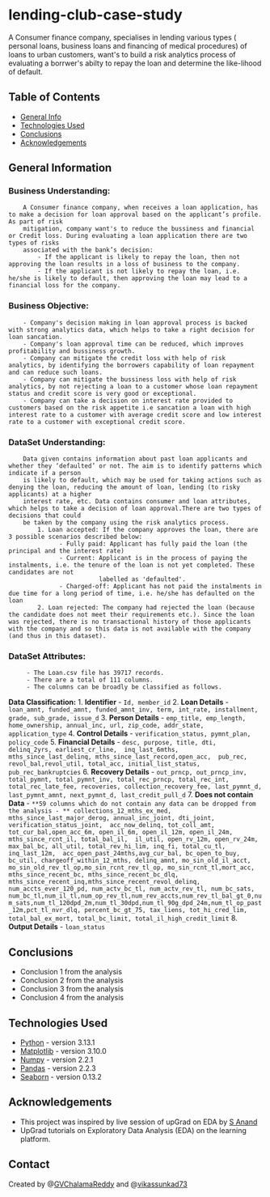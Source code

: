 # lending-club-case-study
A Consumer finance company, specialises in lending various types ( personal loans, business loans and financing of medical procedures) of loans to urban customers, want's to build a risk analytics process of evaluating a borrwer's abilty to repay the loan and determine the like-lihood of default.

## Table of Contents
* [General Info](#general-information)
* [Technologies Used](#technologies-used)
* [Conclusions](#conclusions)
* [Acknowledgements](#acknowledgements)

<!-- You can include any other section that is pertinent to your problem -->

## General Information
   ### Business Understanding:
        A Consumer finance company, when receives a loan application, has to make a decision for loan approval based on the applicant’s profile. As part of risk
        mitigation, company want's to reduce the bussiness and financial or Credit loss. During evaluating a loan application there are two types of risks 
        associated with the bank’s decision:
            - If the applicant is likely to repay the loan, then not approving the loan results in a loss of business to the company.
            - If the applicant is not likely to repay the loan, i.e. he/she is likely to default, then approving the loan may lead to a financial loss for the company.

   ### Business Objective:
        - Company's decision making in loan approval process is backed with strong analytics data, which helps to take a right decision for loan sancation.
        - Company's loan approval time can be reduced, which improves profitability and bussiness growth.
        - Company can mitigate the credit loss with help of risk analytics, by identifying the borrowers capability of loan repayment and can reduce such loans.
        - Company can mitigate the bussiness loss with help of risk analytics, by not rejecting a loan to a customer whose loan repayment status and credit score is very good or exceptional.
        - Company can take a decision on interest rate provided to customers based on the risk appetite i.e sancation a loan with high interest rate to a customer with average credit score and low interest rate to a customer with exceptional credit score.

  ### DataSet Understanding:
        Data given contains information about past loan applicants and whether they ‘defaulted’ or not. The aim is to identify patterns which indicate if a person 
        is likely to default, which may be used for taking actions such as denying the loan, reducing the amount of loan, lending (to risky applicants) at a higher 
        interest rate, etc. Data contains consumer and loan attributes, which helps to take a decision of loan approval.There are two types of decisions that could 
        be taken by the company using the risk analytics process.
            1. Loan accepted: If the company approves the loan, there are 3 possible scenarios described below:
                  - Fully paid: Applicant has fully paid the loan (the principal and the interest rate)
                  - Current: Applicant is in the process of paying the instalments, i.e. the tenure of the loan is not yet completed. These candidates are not 
                             labelled as 'defaulted'.
                  - Charged-off: Applicant has not paid the instalments in due time for a long period of time, i.e. he/she has defaulted on the loan
            2. Loan rejected: The company had rejected the loan (because the candidate does not meet their requirements etc.). Since the loan was rejected, there is no transactional history of those applicants with the company and so this data is not available with the company (and thus in this dataset).

  ### DataSet Attributes: 
         - The Loan.csv file has 39717 records.
         - There are a total of 111 columns.
         - The columns can be broadly be classified as follows.

  **Data Classification:**
     1. **Identifier** - `Id, member_id`
     2. **Loan Details** - `loan_amnt, funded_amnt, funded_amnt_inv, term, int_rate, installment, grade, sub_grade, issue_d`
     3. **Person Details** - `emp_title, emp_length, home_ownership, annual_inc, url, zip_code, addr_state, application_type`
     4. **Control Details** - `verification_status, pymnt_plan, policy_code`
     5. **Financial Details** - `desc, purpose, title, dti, delinq_2yrs, earliest_cr_line,  inq_last_6mths, mths_since_last_delinq, mths_since_last_record,open_acc,  pub_rec, revol_bal,revol_util, total_acc, initial_list_status, pub_rec_bankruptcies` 
     6. **Recovery Details** -  `out_prncp, out_prncp_inv, total_pymnt, total_pymnt_inv, total_rec_prncp, total_rec_int,
                                total_rec_late_fee, recoveries, collection_recovery_fee, last_pymnt_d, last_pymnt_amnt, next_pymnt_d, last_credit_pull_d` 
     7. **Does not contain Data** - `**59 columns which do not contain any data can be dropped from the analysis - **
                                     collections_12_mths_ex_med, mths_since_last_major_derog, annual_inc_joint, dti_joint, verification_status_joint, 
                                     acc_now_delinq, tot_coll_amt, tot_cur_bal,open_acc_6m, open_il_6m, open_il_12m, open_il_24m, mths_since_rcnt_il, total_bal_il, 
                                     il_util, open_rv_12m, open_rv_24m, max_bal_bc, all_util, total_rev_hi_lim, inq_fi, total_cu_tl, inq_last_12m, 
                                     acc_open_past_24mths,avg_cur_bal, bc_open_to_buy, bc_util, chargeoff_within_12_mths, delinq_amnt, mo_sin_old_il_acct, 
                                     mo_sin_old_rev_tl_op,mo_sin_rcnt_rev_tl_op, mo_sin_rcnt_tl,mort_acc, mths_since_recent_bc, mths_since_recent_bc_dlq, 
                                     mths_since_recent_inq,mths_since_recent_revol_delinq, num_accts_ever_120_pd, num_actv_bc_tl, num_actv_rev_tl, num_bc_sats, num_bc_tl,num_il_tl,num_op_rev_tl,num_rev_accts,num_rev_tl_bal_gt_0,num_sats,num_tl_120dpd_2m,num_tl_30dpd,num_tl_90g_dpd_24m,num_tl_op_past_12m,pct_tl_nvr_dlq, percent_bc_gt_75, tax_liens, tot_hi_cred_lim, total_bal_ex_mort, total_bc_limit, total_il_high_credit_limit`
    8. **Output Details** - `loan_status`
          

## Conclusions
- Conclusion 1 from the analysis
- Conclusion 2 from the analysis
- Conclusion 3 from the analysis
- Conclusion 4 from the analysis

<!-- You don't have to answer all the questions - just the ones relevant to your project. -->


## Technologies Used
- [Python](https://www.python.org/) - version 3.13.1
- [Matplotlib](https://matplotlib.org/) - version 3.10.0
- [Numpy](https://numpy.org/) - version 2.2.1
- [Pandas](https://pandas.pydata.org/) - version 2.2.3
- [Seaborn](https://seaborn.pydata.org/) - version 0.13.2

<!-- As the libraries versions keep on changing, it is recommended to mention the version of library used in this project -->

## Acknowledgements
- This project was inspired by live session of upGrad on EDA by [S Anand](https://www.linkedin.com/in/sanand0/)
- UpGrad tutorials on Exploratory Data Analysis (EDA) on the learning platform.


## Contact
Created by @[GVChalamaReddy](https://github.com/GVChalamaReddy) and @[vikassunkad73](https://github.com/vikassunkad73)
